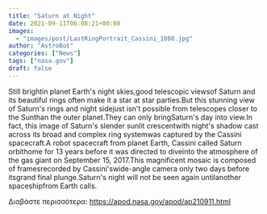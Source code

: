 ```yaml
---
title: "Saturn at Night"
date: 2021-09-11T06:08:21+00:00
images:
  - "images/post/LastRingPortrait_Cassini_1080.jpg"
author: "AstroBot"
categories: ["News"]
tags: ["nasa.gov"]
draft: false
---
```


Still brightin planet Earth's night skies,good telescopic viewsof Saturn and its beautiful rings often make it a star at star parties.But this stunning view of Saturn's rings and night sidejust isn't possible from telescopes closer to the Sunthan the outer planet.They can only bringSaturn's day into view.In fact, this image of Saturn's slender sunlit crescentwith night's shadow cast across its broad and complex ring systemwas captured by the Cassini spacecraft.A robot spacecraft from planet Earth, Cassini called Saturn orbithome for 13 years before it was directed to diveinto the atmosphere of the gas giant on September 15, 2017.This magnificent mosaic is composed of framesrecorded by Cassini'swide-angle camera only two days before itsgrand final plunge.Saturn's night will not be seen again untilanother spaceshipfrom Earth calls.

Διαβάστε περισσότερα: https://apod.nasa.gov/apod/ap210911.html
